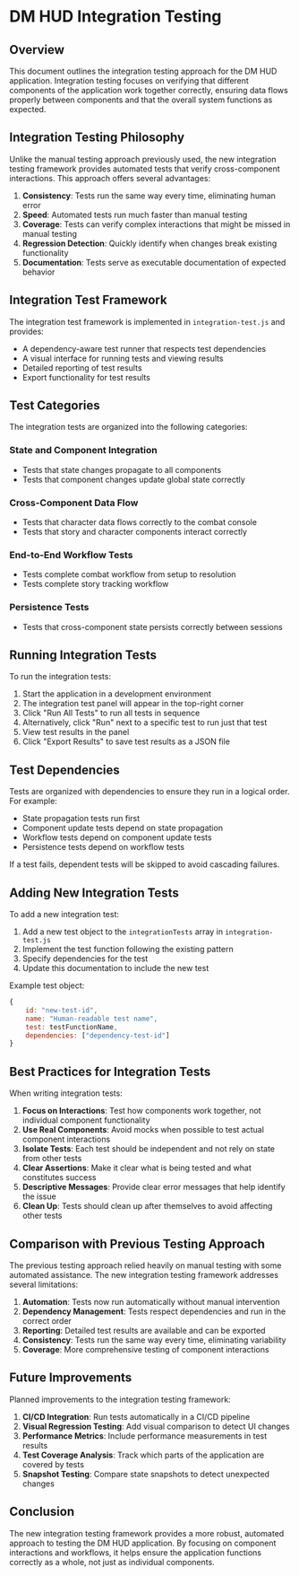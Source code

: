 # DM HUD Integration Testing

## Overview

This document outlines the integration testing approach for the DM HUD application. Integration testing focuses on verifying that different components of the application work together correctly, ensuring data flows properly between components and that the overall system functions as expected.

## Integration Testing Philosophy

Unlike the manual testing approach previously used, the new integration testing framework provides automated tests that verify cross-component interactions. This approach offers several advantages:

1. **Consistency**: Tests run the same way every time, eliminating human error
2. **Speed**: Automated tests run much faster than manual testing
3. **Coverage**: Tests can verify complex interactions that might be missed in manual testing
4. **Regression Detection**: Quickly identify when changes break existing functionality
5. **Documentation**: Tests serve as executable documentation of expected behavior

## Integration Test Framework

The integration test framework is implemented in `integration-test.js` and provides:

- A dependency-aware test runner that respects test dependencies
- A visual interface for running tests and viewing results
- Detailed reporting of test results
- Export functionality for test results

## Test Categories

The integration tests are organized into the following categories:

### State and Component Integration
- Tests that state changes propagate to all components
- Tests that component changes update global state correctly

### Cross-Component Data Flow
- Tests that character data flows correctly to the combat console
- Tests that story and character components interact correctly

### End-to-End Workflow Tests
- Tests complete combat workflow from setup to resolution
- Tests complete story tracking workflow

### Persistence Tests
- Tests that cross-component state persists correctly between sessions

## Running Integration Tests

To run the integration tests:

1. Start the application in a development environment
2. The integration test panel will appear in the top-right corner
3. Click "Run All Tests" to run all tests in sequence
4. Alternatively, click "Run" next to a specific test to run just that test
5. View test results in the panel
6. Click "Export Results" to save test results as a JSON file

## Test Dependencies

Tests are organized with dependencies to ensure they run in a logical order. For example:

- State propagation tests run first
- Component update tests depend on state propagation
- Workflow tests depend on component update tests
- Persistence tests depend on workflow tests

If a test fails, dependent tests will be skipped to avoid cascading failures.

## Adding New Integration Tests

To add a new integration test:

1. Add a new test object to the `integrationTests` array in `integration-test.js`
2. Implement the test function following the existing pattern
3. Specify dependencies for the test
4. Update this documentation to include the new test

Example test object:

```javascript
{
    id: "new-test-id",
    name: "Human-readable test name",
    test: testFunctionName,
    dependencies: ["dependency-test-id"]
}
```

## Best Practices for Integration Tests

When writing integration tests:

1. **Focus on Interactions**: Test how components work together, not individual component functionality
2. **Use Real Components**: Avoid mocks when possible to test actual component interactions
3. **Isolate Tests**: Each test should be independent and not rely on state from other tests
4. **Clear Assertions**: Make it clear what is being tested and what constitutes success
5. **Descriptive Messages**: Provide clear error messages that help identify the issue
6. **Clean Up**: Tests should clean up after themselves to avoid affecting other tests

## Comparison with Previous Testing Approach

The previous testing approach relied heavily on manual testing with some automated assistance. The new integration testing framework addresses several limitations:

1. **Automation**: Tests now run automatically without manual intervention
2. **Dependency Management**: Tests respect dependencies and run in the correct order
3. **Reporting**: Detailed test results are available and can be exported
4. **Consistency**: Tests run the same way every time, eliminating variability
5. **Coverage**: More comprehensive testing of component interactions

## Future Improvements

Planned improvements to the integration testing framework:

1. **CI/CD Integration**: Run tests automatically in a CI/CD pipeline
2. **Visual Regression Testing**: Add visual comparison to detect UI changes
3. **Performance Metrics**: Include performance measurements in test results
4. **Test Coverage Analysis**: Track which parts of the application are covered by tests
5. **Snapshot Testing**: Compare state snapshots to detect unexpected changes

## Conclusion

The new integration testing framework provides a more robust, automated approach to testing the DM HUD application. By focusing on component interactions and workflows, it helps ensure the application functions correctly as a whole, not just as individual components. 